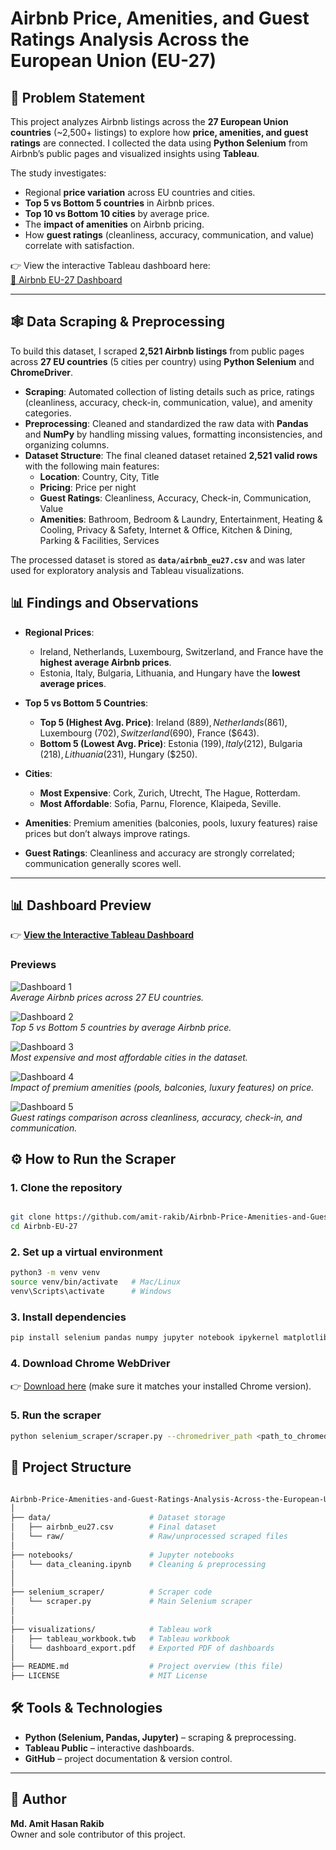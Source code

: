 # Airbnb Price, Amenities, and Guest Ratings Analysis Across the European Union (EU-27)

## 📌 Problem Statement  
This project analyzes Airbnb listings across the **27 European Union countries** (~2,500+ listings) to explore how **price, amenities, and guest ratings** are connected. I collected the data using **Python Selenium** from Airbnb’s public pages and visualized insights using **Tableau**.  

The study investigates:  
- Regional **price variation** across EU countries and cities.  
- **Top 5 vs Bottom 5 countries** in Airbnb prices.  
- **Top 10 vs Bottom 10 cities** by average price.  
- The **impact of amenities** on Airbnb pricing.  
- How **guest ratings** (cleanliness, accuracy, communication, and value) correlate with satisfaction.  

👉 View the interactive Tableau dashboard here:  
[🔗 Airbnb EU-27 Dashboard](https://public.tableau.com/app/profile/md.amit.hasan.rakib/viz/Book1_17560994270280/Story1?publish=yes)  

---

## 🕸️ Data Scraping & Preprocessing  

To build this dataset, I scraped **2,521 Airbnb listings** from public pages across **27 EU countries** (5 cities per country) using **Python Selenium** and **ChromeDriver**.  

- **Scraping**: Automated collection of listing details such as price, ratings (cleanliness, accuracy, check-in, communication, value), and amenity categories.  
- **Preprocessing**: Cleaned and standardized the raw data with **Pandas** and **NumPy** by handling missing values, formatting inconsistencies, and organizing columns.  
- **Dataset Structure**: The final cleaned dataset retained **2,521 valid rows** with the following main features:  
  - **Location**: Country, City, Title  
  - **Pricing**: Price per night  
  - **Guest Ratings**: Cleanliness, Accuracy, Check-in, Communication, Value  
  - **Amenities**: Bathroom, Bedroom & Laundry, Entertainment, Heating & Cooling, Privacy & Safety, Internet & Office, Kitchen & Dining, Parking & Facilities, Services  

The processed dataset is stored as **`data/airbnb_eu27.csv`** and was later used for exploratory analysis and Tableau visualizations.  

## 📊 Findings and Observations  

- **Regional Prices**:  
  - Ireland, Netherlands, Luxembourg, Switzerland, and France have the **highest average Airbnb prices**.  
  - Estonia, Italy, Bulgaria, Lithuania, and Hungary have the **lowest average prices**.  

- **Top 5 vs Bottom 5 Countries**:  
  - **Top 5 (Highest Avg. Price)**: Ireland ($889), Netherlands ($861), Luxembourg ($702), Switzerland ($690), France ($643).  
  - **Bottom 5 (Lowest Avg. Price)**: Estonia ($199), Italy ($212), Bulgaria ($218), Lithuania ($231), Hungary ($250).  

- **Cities**:  
  - **Most Expensive**: Cork, Zurich, Utrecht, The Hague, Rotterdam.  
  - **Most Affordable**: Sofia, Parnu, Florence, Klaipeda, Seville.  

- **Amenities**: Premium amenities (balconies, pools, luxury features) raise prices but don’t always improve ratings.  
- **Guest Ratings**: Cleanliness and accuracy are strongly correlated; communication generally scores well.  

---

## 📊 Dashboard Preview  

👉 **[View the Interactive Tableau Dashboard](https://public.tableau.com/app/profile/md.amit.hasan.rakib/viz/Book1_17560994270280/Story1?publish=yes)**  

### Previews  

![Dashboard 1](visualizations/dashboard_export1.png)  
*Average Airbnb prices across 27 EU countries.*  

![Dashboard 2](visualizations/dashboard_export2.png)  
*Top 5 vs Bottom 5 countries by average Airbnb price.*  

![Dashboard 3](visualizations/dashboard_export3.png)  
*Most expensive and most affordable cities in the dataset.*  

![Dashboard 4](visualizations/dashboard_export4.png)  
*Impact of premium amenities (pools, balconies, luxury features) on price.*  

![Dashboard 5](visualizations/dashboard_export5.png)  
*Guest ratings comparison across cleanliness, accuracy, check-in, and communication.*  

## ⚙️ How to Run the Scraper  

### 1. Clone the repository  
```bash

git clone https://github.com/amit-rakib/Airbnb-Price-Amenities-and-Guest-Ratings-Analysis-Across-the-European-Union-EU-27.git
cd Airbnb-EU-27
```

### 2. Set up a virtual environment
```bash
python3 -m venv venv
source venv/bin/activate   # Mac/Linux
venv\Scripts\activate      # Windows
```

### 3. Install dependencies  
```bash
pip install selenium pandas numpy jupyter notebook ipykernel matplotlib seaborn
```
### 4. Download Chrome WebDriver  
👉 [Download here](https://chromedriver.chromium.org/downloads) (make sure it matches your installed Chrome version).  

### 5. Run the scraper  
```bash
python selenium_scraper/scraper.py --chromedriver_path <path_to_chromedriver>
```
## 📂 Project Structure
```bash

Airbnb-Price-Amenities-and-Guest-Ratings-Analysis-Across-the-European-Union-EU-27/
│
├── data/                      # Dataset storage
│   ├── airbnb_eu27.csv        # Final dataset
│   └── raw/                   # Raw/unprocessed scraped files
│
├── notebooks/                 # Jupyter notebooks
│   └── data_cleaning.ipynb    # Cleaning & preprocessing
│   
│
├── selenium_scraper/          # Scraper code
│   └── scraper.py             # Main Selenium scraper
│   
│
├── visualizations/            # Tableau work
│   ├── tableau_workbook.twb   # Tableau workbook
│   └── dashboard_export.pdf   # Exported PDF of dashboards
│
├── README.md                  # Project overview (this file)
├── LICENSE                    # MIT License

```

## 🛠️ Tools & Technologies  
- **Python (Selenium, Pandas, Jupyter)** – scraping & preprocessing.  
- **Tableau Public** – interactive dashboards.  
- **GitHub** – project documentation & version control.  

---

## 👤 Author  
**Md. Amit Hasan Rakib**  
Owner and sole contributor of this project.  




